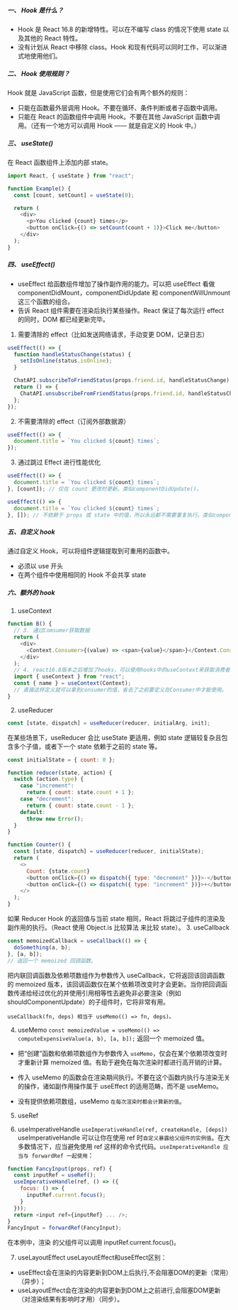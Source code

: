 ##### 一、 Hook 是什么？

- Hook 是 React 16.8 的新增特性。可以在不编写 class 的情况下使用 state 以及其他的 React 特性。
- 没有计划从 React 中移除 class。Hook 和现有代码可以同时工作，可以渐进式地使用他们。

##### 二、 Hook 使用规则？

Hook 就是 JavaScript 函数，但是使用它们会有两个额外的规则：

- 只能在函数最外层调用 Hook。不要在循环、条件判断或者子函数中调用。
- 只能在 React 的函数组件中调用 Hook。不要在其他 JavaScript 函数中调用。（还有一个地方可以调用 Hook —— 就是自定义的 Hook 中。）

##### 三、 useState()

在 React 函数组件上添加内部 state。

```javascript
import React, { useState } from "react";

function Example() {
  const [count, setCount] = useState(0);

  return (
    <div>
      <p>You clicked {count} times</p>
      <button onClick={() => setCount(count + 1)}>Click me</button>
    </div>
  );
}
```

##### 四、 useEffect()

- useEffect 给函数组件增加了操作副作用的能力。可以把 useEffect 看做 componentDidMount，componentDidUpdate 和 componentWillUnmount 这三个函数的组合。
- 告诉 React 组件需要在渲染后执行某些操作。React 保证了每次运行 effect 的同时，DOM 都已经更新完毕。

1. 需要清除的 effect（比如发送网络请求，手动变更 DOM，记录日志）

```javascript
useEffect(() => {
  function handleStatusChange(status) {
    setIsOnline(status.isOnline);
  }

  ChatAPI.subscribeToFriendStatus(props.friend.id, handleStatusChange);
  return () => {
    ChatAPI.unsubscribeFromFriendStatus(props.friend.id, handleStatusChange);
  };
});
```

2. 不需要清除的 effect（订阅外部数据源）

```javascript
useEffect(() => {
  document.title = `You clicked ${count} times`;
});
```

3. 通过跳过 Effect 进行性能优化

```javascript
useEffect(() => {
  document.title = `You clicked ${count} times`;
}, [count]); // 仅在 count 更改时更新。类似componentDidUpdate()。

useEffect(() => {
  document.title = `You clicked ${count} times`;
}, []); // 不依赖于 props 或 state 中的值，所以永远都不需要重复执行。类似componentDidMount()。
```

##### 五、自定义 hook

通过自定义 Hook，可以将组件逻辑提取到可重用的函数中。

- 必须以 use 开头
- 在两个组件中使用相同的 Hook 不会共享 state

##### 六、额外的 hook

1. useContext

```javascript
function B() {
  // 3. 通过Comsumer获取数据
  return (
    <div>
      <Context.Consumer>{(value) => <span>{value}</span>}</Context.Consumer>
    </div>
  );
  // 4. react16.8版本之后增加了hooks，可以使用hooks中的useContext来获取消费者
  import { useContext } from "react";
  const { name } = useContext(Context);
  // 直接这样定义就可以拿到consumer的值，省去了之前要定义在Consumer中才能使用。
}
```

2. useReducer

```javascript
const [state, dispatch] = useReducer(reducer, initialArg, init);
```

在某些场景下，useReducer 会比 useState 更适用，例如 state 逻辑较复杂且包含多个子值，或者下一个 state 依赖于之前的 state 等。

```javascript
const initialState = { count: 0 };

function reducer(state, action) {
  switch (action.type) {
    case "increment":
      return { count: state.count + 1 };
    case "decrement":
      return { count: state.count - 1 };
    default:
      throw new Error();
  }
}

function Counter() {
  const [state, dispatch] = useReducer(reducer, initialState);
  return (
    <>
      Count: {state.count}
      <button onClick={() => dispatch({ type: "decrement" })}>-</button>
      <button onClick={() => dispatch({ type: "increment" })}>+</button>
    </>
  );
}
```

如果 Reducer Hook 的返回值与当前 state 相同，React 将跳过子组件的渲染及副作用的执行。（React 使用 Object.is 比较算法 来比较 state）。 3. useCallback

```javascript
const memoizedCallback = useCallback(() => {
  doSomething(a, b);
}, [a, b]);
// 返回一个 memoized 回调函数。
```

把内联回调函数及依赖项数组作为参数传入 useCallback，它将返回该回调函数的 memoized 版本，该回调函数仅在某个依赖项改变时才会更新。当你把回调函数传递给经过优化的并使用引用相等性去避免非必要渲染（例如 shouldComponentUpdate）的子组件时，它将非常有用。

`useCallback(fn, deps) 相当于 useMemo(() => fn, deps)。`

4. useMemo
   `const memoizedValue = useMemo(() => computeExpensiveValue(a, b), [a, b]);`
   返回一个 memoized 值。

- 把“创建”函数和依赖项数组作为参数传入 `useMemo`，仅会在某个依赖项改变时才重新计算 memoized 值。有助于避免在每次渲染时都进行高开销的计算。

- 传入 useMemo 的函数会在渲染期间执行。不要在这个函数内执行与渲染无关的操作，诸如副作用操作属于 useEffect 的适用范畴，而不是 useMemo。

- 没有提供依赖项数组，useMemo `在每次渲染时都会计算新的值`。

5. useRef

6. useImperativeHandle
   `useImperativeHandle(ref, createHandle, [deps])`
   useImperativeHandle 可以让你在使用 ref 时`自定义暴露给父组件的实例值`。在大多数情况下，应当避免使用 ref 这样的命令式代码。`useImperativeHandle 应当与 forwardRef 一起使用`：

```javascript
function FancyInput(props, ref) {
  const inputRef = useRef();
  useImperativeHandle(ref, () => ({
    focus: () => {
      inputRef.current.focus();
    }
  }));
  return <input ref={inputRef} ... />;
}
FancyInput = forwardRef(FancyInput);
```

在本例中，渲染 <FancyInput ref={inputRef} /> 的父组件可以调用 inputRef.current.focus()。

7. useLayoutEffect
useLayoutEffect和useEffect区别：
- useEffect会在渲染的内容更新到DOM上后执行,不会阻塞DOM的更新（常用）（异步）；
- useLayoutEffect会在渲染的内容更新到DOM上之前进行,会阻塞DOM更新（对渲染结果有影响时才用）（同步）。